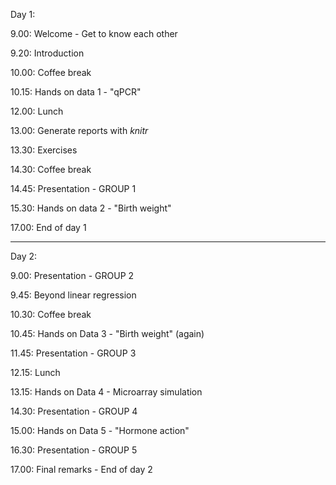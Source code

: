 
Day 1:

9.00: Welcome - Get to know each other

9.20: Introduction

10.00: Coffee break

10.15: Hands on data 1 - "qPCR"

12.00: Lunch

13.00: Generate reports with _knitr_

13.30: Exercises

14.30: Coffee break

14.45: Presentation - GROUP 1

15.30: Hands on data 2 - "Birth weight"

17.00: End of day 1

---

Day 2:

9.00: Presentation - GROUP 2

9.45: Beyond linear regression

10.30: Coffee break

10.45: Hands on Data 3 - "Birth weight" (again)

11.45: Presentation - GROUP 3

12.15: Lunch

13.15: Hands on Data 4 - Microarray simulation

14.30: Presentation - GROUP 4

15.00: Hands on Data 5 - "Hormone action"

16.30: Presentation - GROUP 5

17.00: Final remarks - End of day 2
